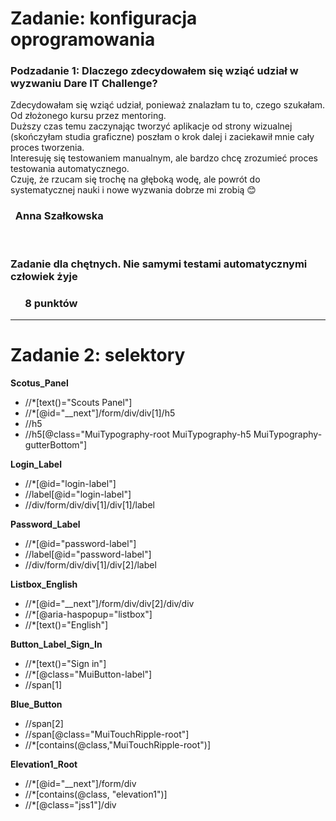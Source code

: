 #  Zadanie: konfiguracja oprogramowania

### Podzadanie 1: Dlaczego zdecydowałem się wziąć udział w wyzwaniu Dare IT Challenge?

Zdecydowałam się wziąć udział, ponieważ znalazłam tu to, czego szukałam. Od złożonego kursu przez mentoring.  
Duższy czas temu zaczynając tworzyć aplikacje od strony wizualnej (skończyłam studia graficzne) poszłam o krok dalej i zaciekawił mnie cały proces tworzenia.   
Interesuję się testowaniem manualnym, ale bardzo chcę zrozumieć proces testowania automatycznego.   
Czuję, że rzucam się trochę na głęboką wodę, ale powrót do systematycznej nauki i nowe wyzwania dobrze mi zrobią 😊 

### &nbsp; Anna Szałkowska 

&nbsp;
&nbsp;

### Zadanie dla chętnych. Nie samymi testami automatycznymi człowiek żyje
### &nbsp; &nbsp; &nbsp; 8 punktów 
___
#  Zadanie 2: selektory
**Scotus_Panel**
* //*[text()="Scouts Panel"]  
* //*[@id="__next"]/form/div/div[1]/h5  
* //h5  
* //h5[@class="MuiTypography-root MuiTypography-h5 MuiTypography-gutterBottom"]  

**Login_Label**  
* //*[@id="login-label"]  
* //label[@id="login-label"]  
* //div/form/div/div[1]/div[1]/label

**Password_Label**  
* //*[@id="password-label"]  
* //label[@id="password-label"]  
* //div/form/div/div[1]/div[2]/label  

**Listbox_English**  
* //*[@id="__next"]/form/div/div[2]/div/div  
* //*[@aria-haspopup="listbox"]  
* //*[text()="English"]  

**Button_Label_Sign_In**  
* //*[text()="Sign in"]  
* //*[@class="MuiButton-label"]  
* //span[1]  

**Blue_Button**
* //span[2]
* //span[@class="MuiTouchRipple-root"]
* //*[contains(@class,"MuiTouchRipple-root")]

**Elevation1_Root**
* //*[@id="__next"]/form/div
* //*[contains(@class, "elevation1")]
* //*[@class="jss1"]/div